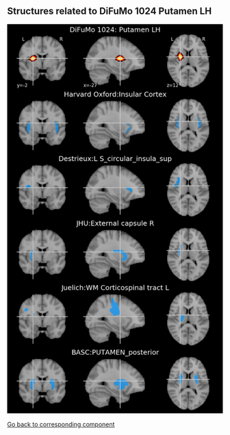 


## Structures related to DiFuMo 1024 Putamen LH

![679](679.jpg "Structures related to DiFuMo 1024 Putamen LH")

[Go back to corresponding component](https://parietal-inria.github.io/DiFuMo/1024/html/679.html)